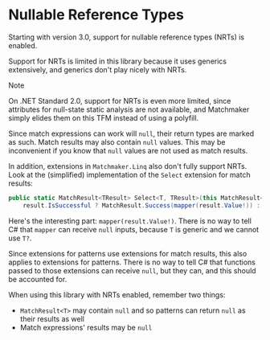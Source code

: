 # Nullable Reference Types

Starting with version 3.0, support for nullable reference types (NRTs) is enabled.

Support for NRTs is limited in this library because it uses generics extensively, and generics don't play nicely with
NRTs.

> [!NOTE]
> On .NET Standard 2.0, support for NRTs is even more limited, since attributes for null-state static analysis are not
> available, and Matchmaker simply elides them on this TFM instead of using a polyfill.

Since match expressions can work will `null`, their return types are marked as such. Match results may also contain
`null` values. This may be inconvenient if you know that `null` values are not used as match results.

In addition, extensions in `Matchmaker.Linq` also don't fully support NRTs. Look at the (simplified) implementation of
the `Select` extension for match results:

```c#
public static MatchResult<TResult> Select<T, TResult>(this MatchResult<T> result, Func<T, TResult> mapper) =>
    result.IsSuccessful ? MatchResult.Success(mapper(result.Value!)) : MatchResult.Failure<TResult>();
```

Here's the interesting part: `mapper(result.Value!)`. There is no way to tell C# that `mapper` can receive `null`
inputs, because `T` is generic and we cannot use `T?`.

Since extensions for patterns use extensions for match results, this also applies to extensions for patterns. There is
no way to tell C# that functions passed to those extensions can receive `null`, but they can, and this should be
accounted for.

When using this library with NRTs enabled, remember two things:

- `MatchResult<T>` may contain `null` and so patterns can return `null` as their results as well
- Match expressions' results may be `null`
